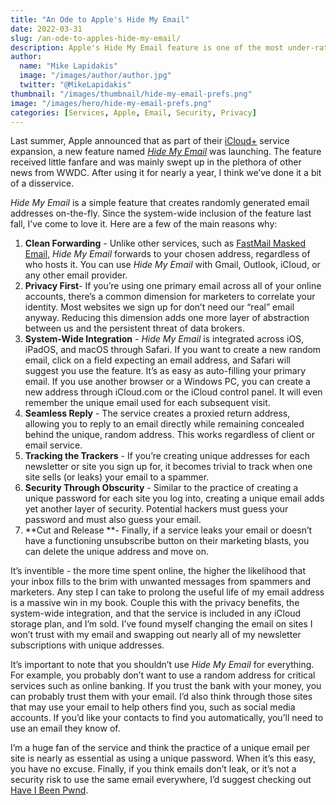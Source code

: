 ```yaml
---
title: "An Ode to Apple's Hide My Email"
date: 2022-03-31
slug: /an-ode-to-apples-hide-my-email/
description: Apple's Hide My Email feature is one of the most under-rated privacy launches of the past year, and here's why.
author:
  name: "Mike Lapidakis"
  image: "/images/author/author.jpg"
  twitter: "@MikeLapidakis"
thumbnail: "/images/thumbnail/hide-my-email-prefs.png"
image: "/images/hero/hide-my-email-prefs.png"
categories: [Services, Apple, Email, Security, Privacy]
---
```


Last summer, Apple announced that as part of their [iCloud+](https://www.apple.com/icloud/) service expansion, a new feature named [_Hide My Email_](https://www.macrumors.com/how-to/use-hide-my-email-ios/) was launching. The feature received little fanfare and was mainly swept up in the plethora of other news from WWDC. After using it for nearly a year, I think we’ve done it a bit of a disservice.

_Hide My Email_ is a simple feature that creates randomly generated email addresses on-the-fly. Since the system-wide inclusion of the feature last fall, I’ve come to love it. Here are a few of the main reasons why:

1. **Clean Forwarding** - Unlike other services, such as [FastMail Masked Email](https://www.fastmail.help/hc/en-us/articles/4406536368911-Masked-Email), _Hide My Email_ forwards to your chosen address, regardless of who hosts it. You can use _Hide My Email_ with Gmail, Outlook, iCloud, or any other email provider.
2. **Privacy First**- If you’re using one primary email across all of your online accounts, there’s a common dimension for marketers to correlate your identity. Most websites we sign up for don’t need our “real” email anyway. Reducing this dimension adds one more layer of abstraction between us and the persistent threat of data brokers.
3. **System-Wide Integration** - _Hide My Email_ is integrated across iOS, iPadOS, and macOS through Safari. If you want to create a new random email, click on a field expecting an email address, and Safari will suggest you use the feature. It’s as easy as auto-filling your primary email. If you use another browser or a Windows PC, you can create a new address through iCloud.com or the iCloud control panel. It will even remember the unique email used for each subsequent visit.
4. **Seamless Reply** - The service creates a proxied return address, allowing you to reply to an email directly while remaining concealed behind the unique, random address. This works regardless of client or email service.
5. **Tracking the Trackers** - If you’re creating unique addresses for each newsletter or site you sign up for, it becomes trivial to track when one site sells (or leaks) your email to a spammer.
6. **Security Through Obscurity** - Similar to the practice of creating a unique password for each site you log into, creating a unique email adds yet another layer of security. Potential hackers must guess your password and must also guess your email.
7. **Cut and Release **- Finally, if a service leaks your email or doesn’t have a functioning unsubscribe button on their marketing blasts, you can delete the unique address and move on.

It’s inventible - the more time spent online, the higher the likelihood that your inbox fills to the brim with unwanted messages from spammers and marketers. Any step I can take to prolong the useful life of my email address is a massive win in my book. Couple this with the privacy benefits, the system-wide integration, and that the service is included in any iCloud storage plan, and I’m sold. I’ve found myself changing the email on sites I won’t trust with my email and swapping out nearly all of my newsletter subscriptions with unique addresses.

It’s important to note that you shouldn’t use _Hide My Email_ for everything. For example, you probably don’t want to use a random address for critical services such as online banking. If you trust the bank with your money, you can probably trust them with your email. I’d also think through those sites that may use your email to help others find you, such as social media accounts. If you’d like your contacts to find you automatically, you’ll need to use an email they know of.

I’m a huge fan of the service and think the practice of a unique email per site is nearly as essential as using a unique password. When it’s this easy, you have no excuse. Finally, if you think emails don’t leak, or it’s not a security risk to use the same email everywhere, I’d suggest checking out [Have I Been Pwnd](https://haveibeenpwned.com/).

